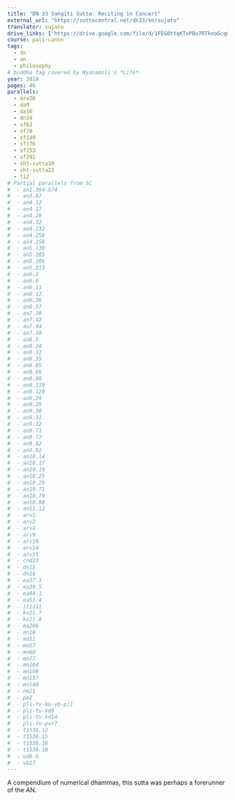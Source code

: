 ```yaml
---
title: "DN 33 Saṅgīti Sutta: Reciting in Concert"
external_url: "https://suttacentral.net/dn33/en/sujato"
translator: sujato
drive_links: ["https://drive.google.com/file/d/1FEG0tYqKTxPBu7RTknoGcqGn-HIKCPwY/view?usp=drivesdk"]
course: pali-canon
tags:
  - dn
  - an
  - philosophy
# buddha tag covered by Nyanamoli's *Life*
year: 2018
pages: 46
parallels:
  - arv26
  - da9
  - da10
  - dn34
  - sf62
  - sf70
  - sf149
  - sf176
  - sf253
  - sf291
  - sht-sutta10
  - sht-sutta22
  - t12
# Partial parallels from SC
#  - an1.394-574
#  - an3.67
#  - an4.12
#  - an4.17
#  - an4.28
#  - an4.32
#  - an4.232
#  - an4.250
#  - an4.256
#  - an5.130
#  - an5.205
#  - an5.206
#  - an5.213
#  - an6.1
#  - an6.8
#  - an6.11
#  - an6.12
#  - an6.36
#  - an6.57
#  - an7.20
#  - an7.42
#  - an7.44
#  - an7.58
#  - an8.5
#  - an8.24
#  - an8.31
#  - an8.35
#  - an8.65
#  - an8.66
#  - an8.80
#  - an8.119
#  - an8.120
#  - an9.24
#  - an9.29
#  - an9.30
#  - an9.31
#  - an9.32
#  - an9.71
#  - an9.72
#  - an9.82
#  - an9.92
#  - an10.14
#  - an10.17
#  - an10.19
#  - an10.25
#  - an10.29
#  - an10.71
#  - an10.79
#  - an10.80
#  - an11.12
#  - arv1
#  - arv2
#  - arv4
#  - arv9
#  - arv10
#  - arv14
#  - arv15
#  - cnd23
#  - dn15
#  - dn16
#  - ea37.1
#  - ea39.5
#  - ea44.1
#  - ea51.4
#  - iti111
#  - kv21.7
#  - kv21.8
#  - ma206
#  - mn16
#  - mn51
#  - mn57
#  - mn60
#  - mn77
#  - mn104
#  - mn108
#  - mn137
#  - mn140
#  - ne21
#  - pe2
#  - pli-tv-bu-vb-pj1
#  - pli-tv-kd6
#  - pli-tv-kd14
#  - pli-tv-pvr7
#  - t1536.12
#  - t1536.15
#  - t1536.16
#  - t1536.18
#  - ud8.6
#  - vb17
---
```


A compendium of numerical dhammas, this sutta was perhaps a forerunner of the AN.

